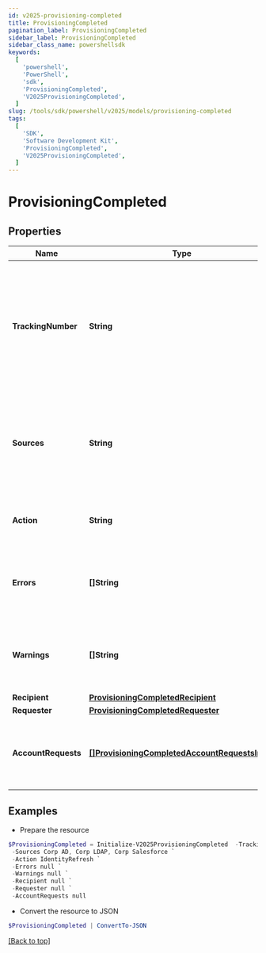 ```yaml
---
id: v2025-provisioning-completed
title: ProvisioningCompleted
pagination_label: ProvisioningCompleted
sidebar_label: ProvisioningCompleted
sidebar_class_name: powershellsdk
keywords:
  [
    'powershell',
    'PowerShell',
    'sdk',
    'ProvisioningCompleted',
    'V2025ProvisioningCompleted',
  ]
slug: /tools/sdk/powershell/v2025/models/provisioning-completed
tags:
  [
    'SDK',
    'Software Development Kit',
    'ProvisioningCompleted',
    'V2025ProvisioningCompleted',
  ]
---
```


# ProvisioningCompleted

## Properties

| Name | Type | Description | Notes |
| --- | --- | --- | --- |
| **TrackingNumber** | **String** | The reference number of the provisioning request. Useful for tracking status in the Account Activity search interface. | [required] |
| **Sources** | **String** | One or more sources that the provisioning transaction(s) were done against. Sources are comma separated. | [required] |
| **Action** | **String** | Origin of where the provisioning request came from. | [optional] |
| **Errors** | **[]String** | A list of any accumulated error messages that occurred during provisioning. | [optional] |
| **Warnings** | **[]String** | A list of any accumulated warning messages that occurred during provisioning. | [optional] |
| **Recipient** | [**ProvisioningCompletedRecipient**](provisioning-completed-recipient) |  | [required] |
| **Requester** | [**ProvisioningCompletedRequester**](provisioning-completed-requester) |  | [optional] |
| **AccountRequests** | [**[]ProvisioningCompletedAccountRequestsInner**](provisioning-completed-account-requests-inner) | A list of provisioning instructions to perform on an account-by-account basis. | [required] |

## Examples

- Prepare the resource

```powershell
$ProvisioningCompleted = Initialize-V2025ProvisioningCompleted  -TrackingNumber 4b4d982dddff4267ab12f0f1e72b5a6d `
 -Sources Corp AD, Corp LDAP, Corp Salesforce `
 -Action IdentityRefresh `
 -Errors null `
 -Warnings null `
 -Recipient null `
 -Requester null `
 -AccountRequests null
```

- Convert the resource to JSON

```powershell
$ProvisioningCompleted | ConvertTo-JSON
```

[[Back to top]](#)
